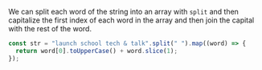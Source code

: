 We can split each word of the string into an array with `split` and then capitalize the first index of each word in the array and then join the capital with the rest of the word.

```js
const str = "launch school tech & talk".split(" ").map((word) => {
  return word[0].toUpperCase() + word.slice(1);
});
```
